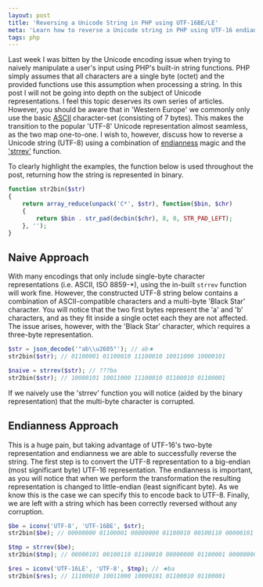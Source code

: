 ```yaml
---
layout: post
title: 'Reversing a Unicode String in PHP using UTF-16BE/LE'
meta: 'Learn how to reverse a Unicode string in PHP using UTF-16 endianness conversion for accurate results.'
tags: php
---
```


Last week I was bitten by the Unicode encoding issue when trying to naively manipulate a user's input using PHP's built-in string functions.
PHP simply assumes that all characters are a single byte (octet) and the provided functions use this assumption when processing a string.
In this post I will not be going into depth on the subject of Unicode representations.
I feel this topic deserves its own series of articles.
However, you should be aware that in 'Western Europe' we commonly only use the basic [ASCII](http://en.wikipedia.org/wiki/ASCII) character-set (consisting of 7 bytes).
This makes the transition to the popular 'UTF-8' Unicode representation almost seamless, as the two map one-to-one.
I wish to, however, discuss how to reverse a Unicode string (UTF-8) using a combination of [endianness](http://en.wikipedia.org/wiki/Endianness) magic and the ['strrev'](http://www.php.net/manual/en/function.strrev.php) function.

<!--more-->

To clearly highlight the examples, the function below is used throughout the post, returning how the string is represented in binary.

```php
function str2bin($str)
{
    return array_reduce(unpack('C*', $str), function($bin, $chr)
    {
        return $bin . str_pad(decbin($chr), 8, 0, STR_PAD_LEFT);
    }, '');
}
```

## Naive Approach

With many encodings that only include single-byte character representations (i.e. ASCII, ISO 8859-\*), using the in-built `strrev` function will work fine.
However, the constructed UTF-8 string below contains a combination of ASCII-compatible characters and a multi-byte 'Black Star' character.
You will notice that the two first bytes represent the 'a' and 'b' characters, and as they fit inside a single octet each they are not affected.
The issue arises, however, with the 'Black Star' character, which requires a three-byte representation.

```php
$str = json_decode('"ab\\u2605"'); // ab★
str2bin($str); // 01100001 01100010 11100010 10011000 10000101

$naive = strrev($str); // ???ba
str2bin($str); // 10000101 10011000 11100010 01100010 01100001
```

If we naively use the 'strrev' function you will notice (aided by the binary representation) that the multi-byte character is corrupted.

## Endianness Approach

This is a huge pain, but taking advantage of UTF-16's two-byte representation and endianness we are able to successfully reverse the string.
The first step is to convert the UTF-8 representation to a big-endian (most significant byte) UTF-16 representation.
The endianness is important, as you will notice that when we perform the transformation the resulting representation is changed to little-endian (least significant byte).
As we know this is the case we can specify this to encode back to UTF-8.
Finally, we are left with a string which has been correctly reversed without any corruption.

```php
$be = iconv('UTF-8', 'UTF-16BE', $str);
str2bin($be); // 00000000 01100001 00000000 01100010 00100110 00000101

$tmp = strrev($be);
str2bin($tmp); // 00000101 00100110 01100010 00000000 01100001 00000000

$res = iconv('UTF-16LE', 'UTF-8', $tmp); // ★ba
str2bin($res); // 11100010 10011000 10000101 01100010 01100001
```
